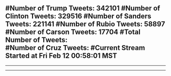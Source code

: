 #Number of Trump Tweets: 342101
#Number of Clinton Tweets: 329516
#Number of Sanders Tweets: 221141
#Number of Rubio Tweets: 58897
#Number of Carson Tweets: 17704
#Total Number of Tweets:  
#Number of Cruz Tweets: 
#Current Stream Started at Fri Feb 12 00:58:01 MST
---
---
---
